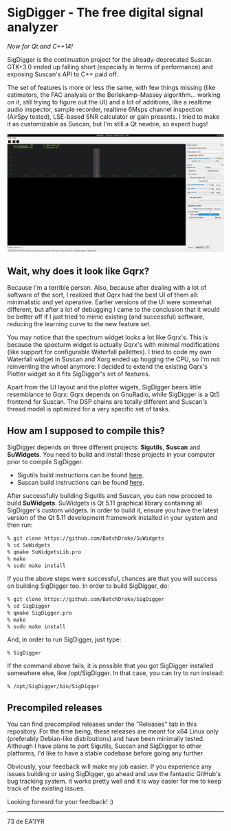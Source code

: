 # SigDigger - The free digital signal analyzer
_Now for Qt and C++14!_


SigDigger is the continuation project for the already-deprecated Suscan. GTK+3.0 ended up falling short (especially in terms of performance) and exposing Suscan's API to C++ paid off. 

The set of features is more or less the same, with few things missing (like estimators, the FAC analysis or the Berlekamp-Massey algorithm... working on it, still trying to figure out the UI) and a lot of additions, like a realtime audio inspector, sample recorder, realtime 6Msps channel inspection (AirSpy tested), LSE-based SNR calculator or gain presents. I tried to make it as customizable as Suscan, but I'm still a Qt newbie, so expect bugs!

![](Screenshots/mainWindow.png) 

## Wait, why does it look like Gqrx?
Because I'm a terrible person. Also, because after dealing with a lot of software of the sort, I realized that Gqrx had the best UI of them all: minimalistic and yet operative. Earlier versions of the UI were somewhat different, but after a lot of debugging I came to the conclusion that it would be better off if I just tried to mimic existing (and successful) software, reducing the learning curve to the new feature set.

You may notice that the spectrum widget looks a lot like Gqrx's. This is because the specturm widget is actually Gqrx's with minimal modifications (like support for configurable Waterfall pallettes). I tried to code my own Waterfall widget in Suscan and Xorg ended up hogging the CPU, so I'm not reinventing the wheel anymore: I decided to extend the existing Gqrx's Plotter widget so it fits SigDigger's set of features.

Apart from the UI layout and the plotter wigets, SigDigger bears little resemblance to Gqrx: Gqrx depends on GnuRadio, while SigDigger is a Qt5 frontend for Suscan. The DSP chains are totally different and Suscan's thread model is optimized for a very specific set of tasks.

## How am I supposed to compile this?
SigDigger depends on three different projects: **Sigutils**, **Suscan** and **SuWidgets**. You need to build and install these projects in your computer prior to compile SigDigger.

* Sigutils build instructions can be found [here](https://github.com/BatchDrake/sigutils/blob/master/README.md).
* Suscan build instructions can be found [here](https://github.com/BatchDrake/suscan/blob/master/README.md).


After successfully building Sigutils and Suscan, you can now proceed to build **SuWidgets**. SuWidgets is Qt 5.11 graphical library containing all SigDigger's custom widgets. In order to build it, ensure you have the latest version of the Qt 5.11 development framework installed in your system and then run:

```
% git clone https://github.com/BatchDrake/SuWidgets
% cd SuWidgets
% qmake SuWidgetsLib.pro
% make
% sudo make install
```

If you the above steps were successful, chances are that you will success on building SigDigger too. In order to build SigDigger, do:

```
% git clone https://github.com/BatchDrake/SigDigger
% cd SigDigger
% qmake SigDigger.pro
% make
% sudo make install
```

And, in order to run SigDigger, just type:

```
% SigDigger
```

If the command above fails, it is possible that you got SigDigger installed somewhere else, like /opt/SigDigger. In that case, you can try to run instead:

```
% /opt/SigDigger/bin/SigDigger
```

## Precompiled releases
You can find precompiled releases under the "Releases" tab in this repository. For the time being, these releases are meant for x64 Linux only (preferably Debian-like distributions) and have been minimally tested. Although I have plans to port Sigutils, Suscan and SigDigger to other platforms, I'd like to have a stable codebase before going any further.

Obviously, your feedback will make my job easier. If you experience any issues building or using SigDigger, go ahead and use the fantastic GitHub's bug tracking system. It works pretty well and it is way easier for me to keep track of the existing issues.

Looking forward for your feedback! :)

---
73 de EA1IYR
